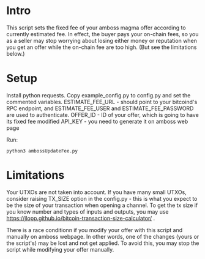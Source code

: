 # Intro

This script sets the fixed fee of your amboss magma offer according to currently estimated fee. In effect, the buyer pays your on-chain fees, so you as a seller may stop worrying about losing either money or reputation when you get an offer while the on-chain fee are too high. (But see the limitations below.)

# Setup

Install python requests. Copy example_config.py to config.py and set the commented variables.
ESTIMATE_FEE_URL - should point to your bitcoind's RPC endpoint, and ESTIMATE_FEE_USER and ESTIMATE_FEE_PASSWORD are used to authenticate.
OFFER_ID - ID of your offer, which is going to have its fixed fee modified
API_KEY - you need to generate it on amboss web page

Run:
```
python3 ambossUpdateFee.py
```


# Limitations

Your UTXOs are not taken into account. If you have many small UTXOs, consider raising TX_SIZE option in the config.py - this is what you expect to be the size of your transaction when opening a channel. To get the tx size if you know number and types of inputs and outputs, you may use https://jlopp.github.io/bitcoin-transaction-size-calculator/ .

There is a race conditionn if you modify your offer with this script and manually on amboss webpage. In other words, one of the changes (yours or the script's) may be lost and not get applied. To avoid this, you may stop the script while modifying your offer manually.
